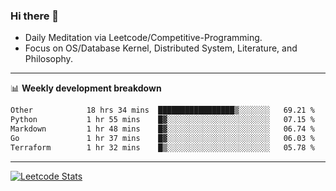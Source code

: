 ### Hi there 👋
* Daily Meditation via Leetcode/Competitive-Programming.
* Focus on OS/Database Kernel, Distributed System, Literature, and Philosophy.

-------

📊 **Weekly development breakdown**
<!--START_SECTION:waka-->

```txt
Other            18 hrs 34 mins  █████████████████▒░░░░░░░   69.21 %
Python           1 hr 55 mins    █▓░░░░░░░░░░░░░░░░░░░░░░░   07.15 %
Markdown         1 hr 48 mins    █▓░░░░░░░░░░░░░░░░░░░░░░░   06.74 %
Go               1 hr 37 mins    █▓░░░░░░░░░░░░░░░░░░░░░░░   06.03 %
Terraform        1 hr 32 mins    █▒░░░░░░░░░░░░░░░░░░░░░░░   05.78 %
```

<!--END_SECTION:waka-->

-------

[![Leetcode Stats](https://leetcard.jacoblin.cool/hzhang413?font=Fira+Mono)](https://leetcode.com/fxrc)
<!-- ![image](./cyberpunk-ghost-in-the-shell.gif)
![image](./gis-archive.png) -->
